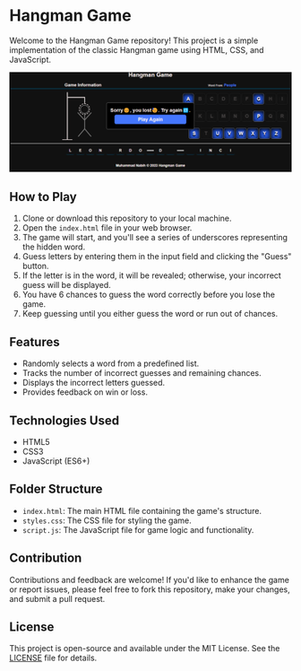 # Hangman Game

Welcome to the Hangman Game repository! This project is a simple implementation of the classic Hangman game using HTML, CSS, and JavaScript.

![Hangman Game](Hangman-Game.png)

## How to Play

1. Clone or download this repository to your local machine.
2. Open the `index.html` file in your web browser.
3. The game will start, and you'll see a series of underscores representing the hidden word.
4. Guess letters by entering them in the input field and clicking the "Guess" button.
5. If the letter is in the word, it will be revealed; otherwise, your incorrect guess will be displayed.
6. You have 6 chances to guess the word correctly before you lose the game.
7. Keep guessing until you either guess the word or run out of chances.

## Features

- Randomly selects a word from a predefined list.
- Tracks the number of incorrect guesses and remaining chances.
- Displays the incorrect letters guessed.
- Provides feedback on win or loss.

## Technologies Used

- HTML5
- CSS3
- JavaScript (ES6+)

## Folder Structure

- `index.html`: The main HTML file containing the game's structure.
- `styles.css`: The CSS file for styling the game.
- `script.js`: The JavaScript file for game logic and functionality.

## Contribution

Contributions and feedback are welcome! If you'd like to enhance the game or report issues, please feel free to fork this repository, make your changes, and submit a pull request.

## License

This project is open-source and available under the MIT License. See the [LICENSE](LICENSE) file for details.
